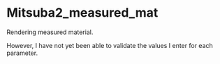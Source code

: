 # Mitsuba2_measured_mat
Rendering measured material.

However, I have not yet been able to validate the values I enter for each parameter.
